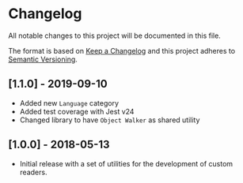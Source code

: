 # Changelog

All notable changes to this project will be documented in this file.

The format is based on [Keep a Changelog](http://keepachangelog.com/en/1.0.0/)
and this project adheres to [Semantic Versioning](http://semver.org/spec/v2.0.0.html).

## [1.1.0] - 2019-09-10

- Added new `Language` category
- Added test coverage with Jest v24
- Changed library to have `Object Walker` as shared utility

## [1.0.0] - 2018-05-13

- Initial release with a set of utilities for the development of custom readers.
